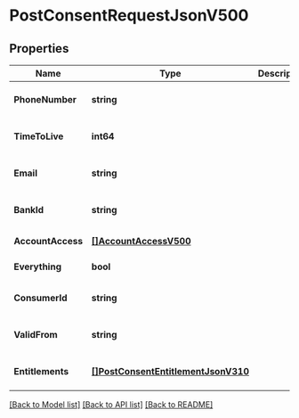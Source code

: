 # PostConsentRequestJsonV500

## Properties
Name | Type | Description | Notes
------------ | ------------- | ------------- | -------------
**PhoneNumber** | **string** |  | [optional] [default to null]
**TimeToLive** | **int64** |  | [optional] [default to null]
**Email** | **string** |  | [optional] [default to null]
**BankId** | **string** |  | [optional] [default to null]
**AccountAccess** | [**[]AccountAccessV500**](AccountAccessV500.md) |  | [default to null]
**Everything** | **bool** |  | [default to null]
**ConsumerId** | **string** |  | [optional] [default to null]
**ValidFrom** | **string** |  | [optional] [default to null]
**Entitlements** | [**[]PostConsentEntitlementJsonV310**](PostConsentEntitlementJsonV310.md) |  | [optional] [default to null]

[[Back to Model list]](../README.md#documentation-for-models) [[Back to API list]](../README.md#documentation-for-api-endpoints) [[Back to README]](../README.md)


